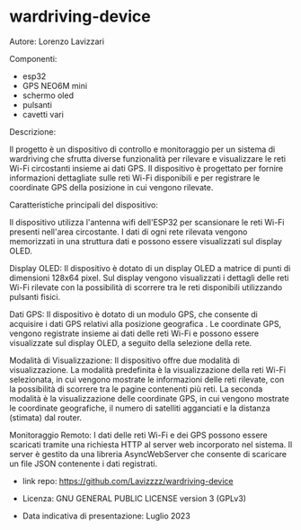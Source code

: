 # wardriving-device

Autore: Lorenzo Lavizzari

Componenti:
-  esp32
-  GPS NEO6M mini
-  schermo oled
-  pulsanti
-  cavetti vari

Descrizione:

Il progetto è un dispositivo di controllo e monitoraggio per un sistema di wardriving che sfrutta diverse funzionalità per rilevare e visualizzare le reti Wi-Fi circostanti insieme ai dati GPS. Il dispositivo è progettato per fornire informazioni dettagliate sulle reti Wi-Fi disponibili e per registrare le coordinate GPS della posizione in cui vengono rilevate.

Caratteristiche principali del dispositivo:

Il dispositivo utilizza l'antenna wifi dell'ESP32 per scansionare le reti Wi-Fi presenti nell'area circostante. I dati di ogni rete rilevata vengono memorizzati in una struttura dati e possono essere visualizzati sul display OLED.

Display OLED: Il dispositivo è dotato di un display OLED a matrice di punti di dimensioni 128x64 pixel. Sul display vengono visualizzati i dettagli delle reti Wi-Fi rilevate con la possibilità di scorrere tra le reti disponibili utilizzando pulsanti fisici.

Dati GPS: Il dispositivo è dotato di un modulo GPS, che consente di acquisire i dati GPS relativi alla posizione geografica . Le coordinate GPS, vengono registrate insieme ai dati delle reti Wi-Fi e possono essere visualizzate sul display OLED, a seguito della selezione della rete.

Modalità di Visualizzazione: Il dispositivo offre due modalità di visualizzazione. La modalità predefinita è la visualizzazione della reti Wi-Fi selezionata, in cui vengono mostrate le informazioni delle reti rilevate, con la possibilità di scorrere tra le pagine contenenti più reti. La seconda modalità è la visualizzazione delle coordinate GPS, in cui vengono mostrate le coordinate geografiche, il numero di satelliti agganciati e la distanza (stimata) dal router.

Monitoraggio Remoto: I dati delle reti Wi-Fi e dei GPS possono essere scaricati tramite una richiesta HTTP al server web incorporato nel sistema. Il server è gestito da una libreria AsyncWebServer che consente di scaricare un file JSON contenente i dati registrati.


- link repo: https://github.com/Lavizzzz/wardriving-device

- Licenza: GNU GENERAL PUBLIC LICENSE version 3 (GPLv3)

- Data indicativa di presentazione: Luglio 2023
